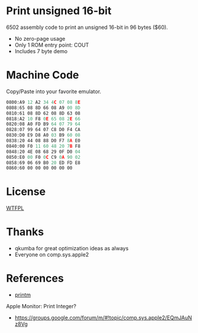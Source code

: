 # Print unsigned 16-bit

6502 assembly code to print an unsigned 16-bit in 96 bytes ($60).


* No zero-page usage
* Only 1 ROM entry point: COUT
* Includes 7 byte demo

# Machine Code

Copy/Paste into your favorite emulator.

```asm
0800:A9 12 A2 34 4C 07 08 8E
0808:65 08 8D 66 08 A9 00 8D
0810:61 08 8D 62 08 8D 63 08
0818:A2 10 F8 0E 65 08 2E 66
0820:08 A0 FD B9 64 07 79 64
0828:07 99 64 07 C8 D0 F4 CA
0830:D0 E9 D8 A0 03 B9 60 08
0838:20 44 08 88 D0 F7 8A E0
0840:00 F0 11 60 48 20 7B F8
0848:20 4E 08 68 29 0F D0 04
0850:E0 00 F0 0C C9 0A 90 02
0858:69 06 69 B0 20 ED FD E8
0860:60 00 00 00 00 00 00 
```


# License

[WTFPL](http://www.wtfpl.net/)


# Thanks

* qkumba for great optimization ideas as always
* Everyone on comp.sys.apple2


# References

* [printm](https://github.com/Michaelangel007/apple2_printm)

Apple Monitor: Print Integer?
* https://groups.google.com/forum/m/#!topic/comp.sys.apple2/EQmJAuNz8Vg 

